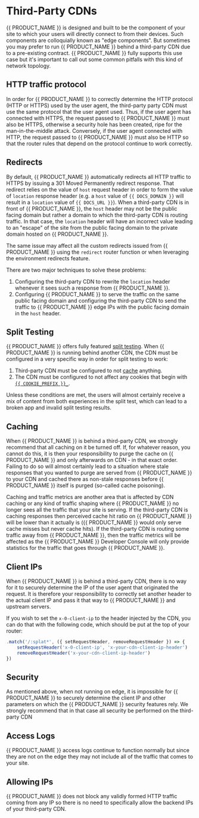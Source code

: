 # Third-Party CDNs

{{ PRODUCT_NAME }} is designed and built to be the component of your site to which your users will directly connect to from their devices. Such components are colloquially known as "edge components". But sometimes you may prefer to run {{ PRODUCT_NAME }} behind a third-party CDN due to a pre-existing contract. {{ PRODUCT_NAME }} fully supports this use case but it's important to call out some common pitfalls with this kind of network topology.

## HTTP traffic protocol

In order for {{ PRODUCT_NAME }} to correctly determine the HTTP protocol (HTTP or HTTPS) used by the user agent, the third-party party CDN must use the same protocol that the user agent used. Thus, if the user agent has connected with HTTPS, the request passed to {{ PRODUCT_NAME }} must also be HTTPS, otherwise a security hole has been created, ripe for the man-in-the-middle attack. Conversely, if the user agent connected with HTTP, the request passed to {{ PRODUCT_NAME }} must also be HTTP so that the router rules that depend on the protocol continue to work correctly.

## Redirects

By default, {{ PRODUCT_NAME }} automatically redirects all HTTP traffic to HTTPS by issuing a 301 Moved Permanently redirect response. That redirect relies on the value of `host` request header in order to form the value of `location` response header (e.g. a `host` value of `{{ DOCS_DOMAIN }}` will result in a `location` value of `{{ DOCS_URL }}`). When a third-party CDN is in front of {{ PRODUCT_NAME }}, the `host` header may not be the public facing domain but rather a domain to which the third-party CDN is routing traffic. In that case, the `location` header will have an incorrect value leading to an "escape" of the site from the public facing domain to the private domain hosted on {{ PRODUCT_NAME }}. 

The same issue may affect all the custom redirects issued from {{ PRODUCT_NAME }} using the `redirect` router function or when leveraging the environment redirects feature.

There are two major techniques to solve these problems:

1. Configuring the third-party CDN to rewrite the `location` header whenever it sees such a response from {{ PRODUCT_NAME }}.
2. Configuring {{ PRODUCT_NAME }} to serve the traffic on the same public facing domain and configuring the third-party CDN to send the traffic to {{ PRODUCT_NAME }} edge IPs with the public facing domain in the `host` header.

## Split Testing

{{ PRODUCT_NAME }} offers fully featured [split testing](/guides/split_testing). When {{ PRODUCT_NAME }} is running behind another CDN, the CDN must be configured in a very specific way in order for split testing to work:

1. Third-party CDN must be configured to not [cache](#section_caching) anything.
2. The CDN must be configured to not affect any cookies that begin with [`{{ COOKIE_PREFIX }}_`](split_testing#section_how_requests_are_routed).

Unless these conditions are met, the users will almost certainly receive a mix of content from both experiences in the split test, which can lead to a broken app and invalid split testing results.

## Caching

When {{ PRODUCT_NAME }} is behind a third-party CDN, we strongly recommend that all caching on it be turned off. If, for whatever reason, you cannot do this, it is then your responsibility to purge the cache on {{ PRODUCT_NAME }} and only afterwards on CDN - in that exact order. Failing to do so will almost certainly lead to a situation where stale responses that you wanted to purge are served from {{ PRODUCT_NAME }} to your CDN and cached there as non-stale responses before {{ PRODUCT_NAME }} itself is purged (so-called cache poisoning).

Caching and traffic metrics are another area that is affected by CDN caching or any kind of traffic shaping where {{ PRODUCT_NAME }} no longer sees all the traffic that your site is serving. If the third-party CDN is caching responses then perceived cache hit ratio on {{ PRODUCT_NAME }} will be lower than it actually is ({{ PRODUCT_NAME }} would only serve cache misses but never cache hits). If the third-party CDN is routing some traffic away from {{ PRODUCT_NAME }}, then the traffic metrics will be affected as the {{ PRODUCT_NAME }} Developer Console will only provide statistics for the traffic that goes through {{ PRODUCT_NAME }}.

## Client IPs

When {{ PRODUCT_NAME }} is behind a third-party CDN, there is no way for it to securely determine the IP of the user agent that originated the request. It is therefore your responsibility to correctly set another header to the actual client IP and pass it that way to {{ PRODUCT_NAME }} and upstream servers.

If you wish to set the `x-0-client-ip` to the header injected by the CDN, you can do that with the following code, which should be put at the top of your router:

```js
.match('/:splat*', ({ setRequestHeader, removeRequestHeader }) => {
    setRequestHeader('x-0-client-ip', 'x-your-cdn-client-ip-header')
    removeRequestHeader('x-your-cdn-client-ip-header')
})
```

## Security

As mentioned above, when not running on edge, it is impossible for {{ PRODUCT_NAME }} to securely determine the client IP and other parameters on which the {{ PRODUCT_NAME }} security features rely. We strongly recommend that in that case all security be performed on the third-party CDN

## Access Logs

{{ PRODUCT_NAME }} access logs continue to function normally but since they are not on the edge they may not include all of the traffic that comes to your site.

## Allowing IPs

{{ PRODUCT_NAME }} does not block any validly formed HTTP traffic coming from any IP so there is no need to specifically allow the backend IPs of your third-party CDN.
